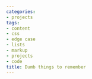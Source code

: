 ```yaml
---
categories:
- projects
tags:
- content
- css
- edge case
- lists
- markup
- projects
- code
title: Dumb things to remember
---
```


